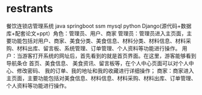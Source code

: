# restrants
餐饮连锁店管理系统 java springboot ssm mysql python Django(源代码+数据库+配套论文+ppt）角色：管理员、用户、商家  管理员：管理员进入主页面，主要功能包括对用户、商家、美食分类、美食信息、材料分类、材料信息、材料采购、材料出库、留言板、系统管理、订单管理、个人资料等功能进行操作。  用户：当游客打开系统的网址后，首先看到的就是首页界面。在这里，游客能够看到导航条仓 首页、美食信息、 美食资讯、留言板等，在个人中心页面可以对个人中心、修改密码、 我的订单、我的地址和我的收藏进行详细操作；  商家：商家进入主页面，主要功能包括对美食信息、材料信息、材料采购、材料出库、订单管理、个人资料等功能进行操作。
